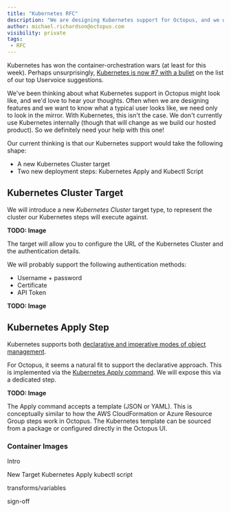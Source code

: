 ```yaml
---
title: "Kubernetes RFC"
description: "We are designing Kubernetes support for Octopus, and we would love to know what you think."
author: michael.richardson@octopus.com
visibility: private
tags:
 - RFC 
---
```


Kubernetes has won the container-orchestration wars (at least for this week). Perhaps unsurprisingly, [Kubernetes is now #7 with a bullet](https://octopusdeploy.uservoice.com/forums/170787-general/suggestions/17930755-support-for-kubernetes) on the list of our top Uservoice suggestions.  

We've been thinking about what Kubernetes support in Octopus might look like, and we'd love to hear your thoughts.  Often when we are designing features and we want to know what a typical user looks like, we need only to look in the mirror. With Kubernetes, this isn't the case.  We don't currently use Kubernetes internally (though that will change as we build our hosted product).  So we definitely need your help with this one! 

Our current thinking is that our Kubernetes support would take the following shape:
- A new Kubernetes Cluster target
- Two new deployment steps: Kubernetes Apply and Kubectl Script

## Kubernetes Cluster Target

We will introduce a new _Kubernetes Cluster_ target type, to represent the cluster our Kubernetes steps will execute against. 

**TODO: Image**

The target will allow you to configure the URL of the Kubernetes Cluster and the authentication details.

We will probably support the following authentication methods:

- Username + password
- Certificate
- API Token

**TODO: Image**

## Kubernetes Apply Step

Kubernetes supports both [declarative and imperative modes of object management](https://kubernetes.io/docs/concepts/overview/object-management-kubectl/overview/#management-techniques). 

For Octopus, it seems a natural fit to support the declarative approach.  This is implemented via the [Kubernetes Apply command](https://kubernetes.io/docs/reference/generated/kubectl/kubectl-commands#apply). We will expose this via a dedicated step.

**TODO: Image**

The Apply command accepts a template (JSON or YAML). This is conceptually similar to how the AWS CloudFormation or Azure Resource Group steps work in Octopus. The Kubernetes template can be sourced from a package or configured directly in the Octopus UI.     

### Container Images 

Intro

New Target
Kubernetes Apply
kubectl script 

transforms/variables

sign-off